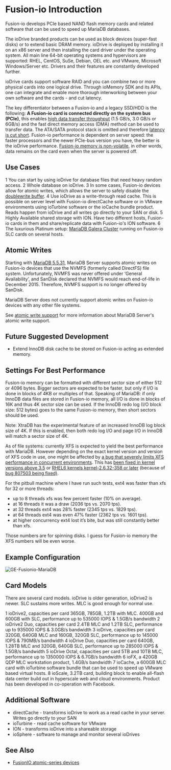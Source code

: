 # Fusion-io Introduction

Fusion-io develops PCIe based NAND flash memory cards and related software that can be used to speed up MariaDB databases.

The ioDrive branded products can be used as block devices (super-fast disks) or to extend basic DRAM memory. ioDrive is deployed by installing it on an x86 server and then installing the card driver under the operating system. All main line 64-bit operating systems and hypervisors are supported: RHEL, CentOS, SuSe, Debian, OEL etc. and VMware, Microsoft Windows/Server etc. Drivers and their features are constantly developed further.

ioDrive cards support software RAID and you can combine two or more physical cards into one logical drive. Through ioMemory SDK and its APIs, one can integrate and enable more thorough interworking between your own software and the cards - and cut latency.

The key differentiator between a Fusion-io and a legacy SSD/HDD is the following: <strong>A Fusion-io card is connected directly on the system bus (PCIe)</strong>, this enables <u>high data transfer throughput</u> (1.5 GB/s, 3.0 GB/s or 6GB/s) and the fast direct memory access (DMA) method can be used to transfer data. The ATA/SATA protocol stack is omitted and therefore <u>latency is cut short</u>. Fusion-io performance is dependent on server speed: the faster processors and the newer PCIe-bus version you have, the better is the ioDrive performance. <u>Fusion-io memory is non-volatile</u>, in other words, data remains on the card even when the server is powered off.

## Use Cases

1 You can start by using ioDrive for database files that need heavy random access.
2 Whole database on ioDrive.
3 In some cases, Fusion-io devices allow for atomic writes, which allows the server to safely disable the [doublewrite buffer](/kb/en/xtradbinnodb-doublewrite-buffer/).
4 Use ioDrive as a write-through read cache. This is possible on server level with Fusion-io directCache software or in VMware environments using ioTurbine software or the ioCache bundle product. Reads happen from ioDrive and all writes go directly to your SAN or disk.
5 Highly Available shared storage with ION. Have two different hosts, Fusion-io cards in them and share/replicate data with Fusion-io's ION software.
6 The luxurious Platinum setup: [MariaDB Galera Cluster](/replication/galera-cluster/what-is-mariadb-galera-cluster) running on Fusion-io SLC cards on several hosts.

## Atomic Writes

Starting with [MariaDB 5.5.31](/kb/en/mariadb-5531-release-notes/), MariaDB Server supports atomic writes on Fusion-io devices that use the NVMFS (formerly called DirectFS) file system. Unfortunately, NVMFS was never offered under ‘General Availability’, and SanDisk declared that NVMFS would reach end-of-life in December 2015. Therefore, NVMFS support is no longer offered by SanDisk.

MariaDB Server does not currently support atomic writes on Fusion-io devices with any other file systems.

See [atomic write support](/mariadb-administration/getting-installing-and-upgrading-mariadb/mariadb-performance-advanced-configurations/atomic-write-support) for more information about MariaDB Server's atomic write support.

## Future Suggested Development

- Extend InnoDB disk cache to be stored on Fusion-io acting as extended memory.

## Settings For Best Performance

Fusion-io memory can be formatted with different sector size of either 512 or 4096 bytes. Bigger sectors are expected to be faster, but only if I/O is done in blocks of 4KB or multiples of that. Speaking of MariaDB: if only InnoDB data files are stored in Fusion-io memory, all I/O is done in blocks of 16K and thus 4K sector size can be used. If the InnoDB redo log (I/O block size: 512 bytes) goes to the same Fusion-io memory, then short sectors should be used.

Note: XtraDB has the experimental feature of an increased InnoDB log block size of 4K. If this is enabled, then both redo log I/O and page I/O in InnoDB will match a sector size of 4K.

As of file systems: currently XFS is expected to yield the best performance with MariaDB. However depending on the exact kernel version and version of XFS code in use, one might be affected by [a bug that severely limits XFS performance in concurrent environments](http://www.mysqlperformanceblog.com/2012/03/15/ext4-vs-xfs-on-ssd/comment-page-1/#comment-903938). This has [been fixed in kernel versions above 3.5](https://github.com/torvalds/linux/commit/507630b29f13a3d8689895618b12015308402e22) or [RHEL6 kernels kernel-2.6.32-358 or later](https://rhn.redhat.com/errata/RHSA-2013-0496.html)  (because of [bug 807503 being fixed)](https://bugzilla.redhat.com/show_bug.cgi?id=807503).

For the pitbull machine where I have run such tests, ext4 was faster than xfs for 32 or more threads:

- up to 8 threads xfs was few percent faster (10% on average).
- at 16 threads it was a draw (2036 tps vs. 2070 tps).
- at 32 threads ext4 was 28% faster (2345 tps vs. 1829 tps).
- at 64 threads ext4 was even 47% faster (2362 tps vs. 1601 tps).
- at higher concurrency ext4 lost it’s bite, but was still constantly better than xfs.

Those numbers are for spinning disks. I guess for Fusion-io memory the XFS numbers will be even worse.

## Example Configuration

<img src="/kb/en/fusion-io-introduction/+image/GE-Fusionio-MariaDB" alt="GE-Fusionio-MariaDB" title="GE-Fusionio-MariaDB">

## Card Models

There are several card models. ioDrive is older generation, ioDrive2 is newer. SLC sustains more writes. MLC is good enough for normal use.

1 ioDrive2, capacities per card 365GB, 785GB, 1.2TB with MLC. 400GB and 600GB with SLC, performance up to 535000 IOPS &amp; 1.5GB/s bandwidth
2 ioDrive2 Duo, capacities per card 2.4TB MLC and 1.2TB SLC, performance up to 935000 IOPS &amp; 3.0GB/s bandwidth
3 ioDrive, capacities per card 320GB, 640GB MLC and 160GB, 320GB SLC, performance up to 145000 IOPS &amp; 790MB/s bandwidth
4 ioDrive Duo, capacities per card 640GB, 1.28TB MLC and 320GB, 640GB SLC, performance up to 285000 IOPS &amp; 1.5GB/s bandwidth
5 ioDrive Octal, capacities per card 5TB and 10TB MLC, performance up to 1350000 IOPS &amp; 6.7GB/s bandwidth
6 ioFX, a 420GB QDP MLC workstation product, 1.4GB/s bandwidth
7 ioCache, a 600GB MLC card with ioTurbine software bundle that can be used to speed up VMware based virtual hosts.
8 ioScale, 3.2TB card, building block to enable all-flash data center build out in hyperscale web and cloud environments. Product has been developed in co-operation with Facebook.

## Additional Software

- directCache - transforms ioDrive to work as a read cache in your server. Writes go directly to your SAN
- ioTurbine - read cache software for VMware
- ION - transforms ioDrive into a shareable storage
- ioSphere - software to manage and monitor several ioDrives

## See Also

- [FusionIO atomic-series devices](http://www.fusionio.com/products/atomic-series)